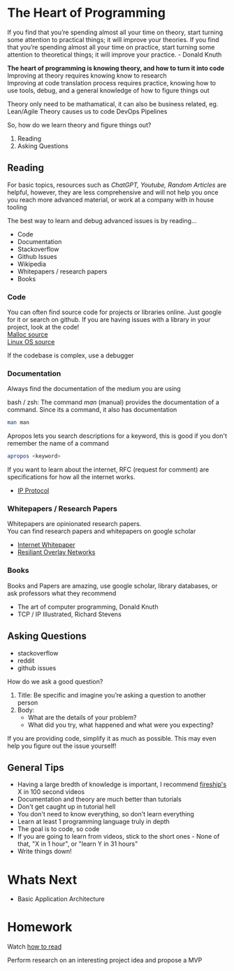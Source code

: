 # The Heart of Programming

If you find that you’re spending almost all your time on theory, start turning some attention to practical things; it will improve your theories. If you find that you’re spending almost all your time on practice, start turning some attention to theoretical things; it will improve your practice. - Donald Knuth

__The heart of programming is knowing theory, and how to turn it into code__  
Improving at theory requires knowing know to research  
Improving at code translation process requires practice, knowing how to use tools, debug, and a general knowledge of how to figure things out  

Theory only need to be mathamatical, it can also be business related, eg. Lean/Agile Theory causes us to code DevOps Pipelines

So, how do we learn theory and figure things out?

1. Reading
2. Asking Questions

## Reading
For basic topics, resources such as *ChatGPT, Youtube, Random Articles* are helpful, however, they are less comprehensive and will not help you once you reach more advanced material, or work at a company with in house tooling  

The best way to learn and debug advanced issues is by reading...
* Code
* Documentation
* Stackoverflow
* Github Issues
* Wikipedia
* Whitepapers / research papers
* Books

### Code
You can often find source code for projects or libraries online. Just google for it or search on github. If you are having issues with a library in your project, look at the code!  
[Malloc source](https://codebrowser.dev/glibc/glibc/malloc/malloc.c.html)  
[Linux OS source](https://github.com/torvalds/linux)

If the codebase is complex, use a debugger

### Documentation
Always find the documentation of the medium you are using  

bash / zsh: The command *man* (manual) provides the documentation of a command. Since its a command, it also has documentation
```bash
man man
```
Apropos lets you search descriptions for a keyword, this is good if you don't remember the name of a command
```bash
apropos <keyword>
```

If you want to learn about the internet, RFC (request for comment) are specifications for how all the internet works.   
* [IP Protocol](https://datatracker.ietf.org/doc/html/rfc791)

### Whitepapers / Research Papers
Whitepapers are opinionated research papers.  
You can find research papers and whitepapers on google scholar
* [Internet Whitepaper](https://web.stanford.edu/class/msande91si/www-spr04/readings/week1/InternetWhitepaper.htm)
* [Resiliant Overlay Networks](https://dl.acm.org/doi/abs/10.1145/502034.502048?casa_token=6IdQD6H1RKkAAAAA:N6-bkSvra14Fiq0WGZDyL5JBdtMD0rqyc9NMW3dSVjMLZJmuO-13JXdOLxppFsbJUtRchHM4SijB)

### Books 
Books and Papers are amazing, use google scholar, library databases, or ask professors what they recommend 
* The art of computer programming, Donald Knuth
* TCP / IP Illustrated, Richard Stevens

## Asking Questions
* stackoverflow
* reddit
* github issues

How do we ask a good question? 

1. Title: Be specific and imagine you’re asking a question to another person
2. Body:
    * What are the details of your problem?
    * What did you try, what happened and what were you expecting?

If you are providing code, simplify it as much as possible. This may even help you figure out the issue yourself!

## General Tips
* Having a large bredth of knowledge is important, I recommend [fireship's](https://www.youtube.com/c/fireship) X in 100 second videos
* Documentation and theory are much better than tutorials
* Don't get caught up in tutorial hell
* You don't need to know everything, so don't learn everything
* Learn at least 1 programming language truly in depth
* The goal is to code, so code 
* If you are going to learn from videos, stick to the short ones - None of that, "X in 1 hour", or "learn Y in 31 hours" 
* Write things down!

# Whats Next
* Basic Application Architecture

# Homework
Watch [how to read](https://youtu.be/nqYmmZKY4sA?si=WmU-UNg3AoG5vD2e)
<!-- TODO: Create homework questions -->
Perform research on an interesting project idea and propose a MVP 